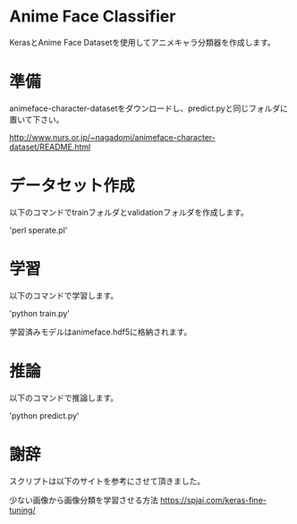# Anime Face Classifier

KerasとAnime Face Datasetを使用してアニメキャラ分類器を作成します。

# 準備

animeface-character-datasetをダウンロードし、predict.pyと同じフォルダに置いて下さい。

http://www.nurs.or.jp/~nagadomi/animeface-character-dataset/README.html

# データセット作成

以下のコマンドでtrainフォルダとvalidationフォルダを作成します。

'perl sperate.pl'

# 学習

以下のコマンドで学習します。

'python train.py'

学習済みモデルはanimeface.hdf5に格納されます。

# 推論

以下のコマンドで推論します。

'python predict.py'

# 謝辞

スクリプトは以下のサイトを参考にさせて頂きました。

少ない画像から画像分類を学習させる方法
https://spjai.com/keras-fine-tuning/

